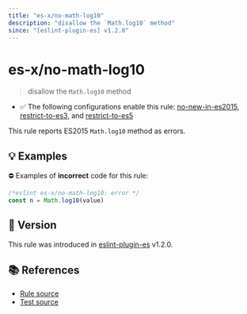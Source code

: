 ```yaml
---
title: "es-x/no-math-log10"
description: "disallow the `Math.log10` method"
since: "[eslint-plugin-es] v1.2.0"
---
```


# es-x/no-math-log10
> disallow the `Math.log10` method

- ✅ The following configurations enable this rule: [no-new-in-es2015], [restrict-to-es3], and [restrict-to-es5]

This rule reports ES2015 `Math.log10` method as errors.

## 💡 Examples

⛔ Examples of **incorrect** code for this rule:

<eslint-playground type="bad">

```js
/*eslint es-x/no-math-log10: error */
const n = Math.log10(value)
```

</eslint-playground>

## 🚀 Version

This rule was introduced in [eslint-plugin-es] v1.2.0.

[eslint-plugin-es]: https://github.com/mysticatea/eslint-plugin-es

## 📚 References

- [Rule source](https://github.com/eslint-community/eslint-plugin-es-x/blob/master/lib/rules/no-math-log10.js)
- [Test source](https://github.com/eslint-community/eslint-plugin-es-x/blob/master/tests/lib/rules/no-math-log10.js)

[no-new-in-es2015]: ../configs/index.md#no-new-in-es2015
[restrict-to-es3]: ../configs/index.md#restrict-to-es3
[restrict-to-es5]: ../configs/index.md#restrict-to-es5
